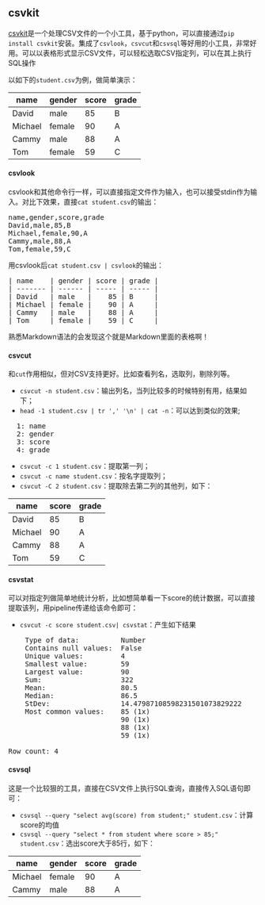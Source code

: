 ## csvkit

[csvkit](https://csvkit.readthedocs.io/en/833/)是一个处理CSV文件的一个小工具，基于python，可以直接通过`pip install csvkit`安装。集成了`csvlook`，`csvcut`和`csvsql`等好用的小工具，非常好用。可以以表格形式显示CSV文件，可以轻松选取CSV指定列，可以在其上执行SQL操作

以如下的`student.csv`为例，做简单演示：

| name    | gender | score | grade |
| ------- | ------ | ----- | ----- |
| David   | male   |    85 | B     |
| Michael | female |    90 | A     |
| Cammy   | male   |    88 | A     |
| Tom     | female |    59 | C     |

#### csvlook

csvlook和其他命令行一样，可以直接指定文件作为输入，也可以接受stdin作为输入。对比下效果，直接`cat student.csv`的输出：

<pre>
name,gender,score,grade
David,male,85,B
Michael,female,90,A
Cammy,male,88,A
Tom,female,59,C
</pre>

用csvlook后`cat student.csv | csvlook`的输出：

<pre>
| name    | gender | score | grade |
| ------- | ------ | ----- | ----- |
| David   | male   |    85 | B     |
| Michael | female |    90 | A     |
| Cammy   | male   |    88 | A     |
| Tom     | female |    59 | C     |
</pre>

熟悉Markdown语法的会发现这个就是Markdown里面的表格啊！

#### csvcut

和`cut`作用相似，但对CSV支持更好。比如查看列名，选取列，剔除列等。

+ `csvcut -n student.csv`：输出列名，当列比较多的时候特别有用，结果如下；
+ `head -1 student.csv | tr ',' '\n' | cat -n`：可以达到类似的效果;

<pre>
  1: name
  2: gender
  3: score
  4: grade
</pre>

+ `csvcut -c 1 student.csv`：提取第一列；
+ `csvcut -c name student.csv`：按名字提取列；
+ `csvcut -C 2 student.csv`：提取除去第二列的其他列，如下：


| name    | score | grade |
| ------- | ----- | ----- |
| David   |    85 | B     |
| Michael |    90 | A     |
| Cammy   |    88 | A     |
| Tom     |    59 | C     |


#### csvstat

可以对指定列做简单地统计分析，比如想简单看一下score的统计数据，可以直接提取该列，用pipeline传递给该命令即可：

+ `csvcut -c score student.csv| csvstat`：产生如下结果

<pre>
	Type of data:          Number
	Contains null values:  False
	Unique values:         4
	Smallest value:        59
	Largest value:         90
	Sum:                   322
	Mean:                  80.5
	Median:                86.5
	StDev:                 14.47987108598231501073829222
	Most common values:    85 (1x)
	                       90 (1x)
	                       88 (1x)
	                       59 (1x)

Row count: 4
</pre>

#### csvsql

这是一个比较狠的工具，直接在CSV文件上执行SQL查询，直接传入SQL语句即可：

+ `csvsql --query "select avg(score) from student;" student.csv`：计算score的均值
+ `csvsql --query "select * from student where score > 85;" student.csv`：选出score大于85行，如下：

| name    | gender | score | grade |
| ------- | ------ | ----- | ----- |
| Michael | female |    90 | A     |
| Cammy   | male   |    88 | A     |

